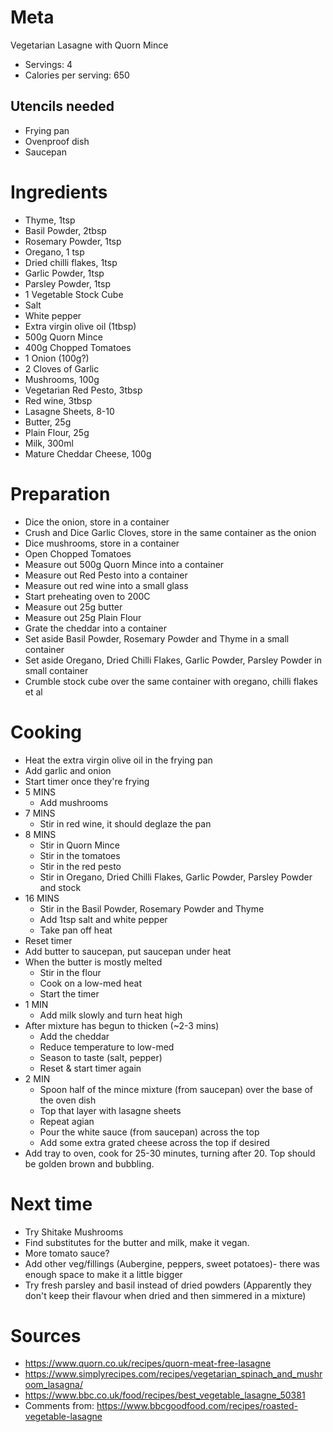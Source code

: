 Meta
====

Vegetarian Lasagne with Quorn Mince

* Servings: 4
* Calories per serving: 650

Utencils needed
---------------

* Frying pan
* Ovenproof dish
* Saucepan

Ingredients
===========

* Thyme, 1tsp
* Basil Powder, 2tbsp
* Rosemary Powder, 1tsp
* Oregano, 1 tsp
* Dried chilli flakes, 1tsp
* Garlic Powder, 1tsp
* Parsley Powder, 1tsp
* 1 Vegetable Stock Cube
* Salt
* White pepper
* Extra virgin olive oil (1tbsp)
* 500g Quorn Mince
* 400g Chopped Tomatoes
* 1 Onion (100g?)
* 2 Cloves of Garlic
* Mushrooms, 100g
* Vegetarian Red Pesto, 3tbsp
* Red wine, 3tbsp
* Lasagne Sheets, 8-10
* Butter, 25g
* Plain Flour, 25g
* Milk, 300ml
* Mature Cheddar Cheese, 100g

Preparation
===========

* Dice the onion, store in a container
* Crush and Dice Garlic Cloves, store in the same container as the onion
* Dice mushrooms, store in a container
* Open Chopped Tomatoes
* Measure out 500g Quorn Mince into a container
* Measure out Red Pesto into a container
* Measure out red wine into a small glass
* Start preheating oven to 200C
* Measure out 25g butter
* Measure out 25g Plain Flour
* Grate the cheddar into a container
* Set aside Basil Powder, Rosemary Powder and Thyme in a small container
* Set aside Oregano, Dried Chilli Flakes, Garlic Powder, Parsley Powder in small container
* Crumble stock cube over the same container with oregano, chilli flakes et al

Cooking
=======

* Heat the extra virgin olive oil in the frying pan
* Add garlic and onion
* Start timer once they're frying
* 5 MINS
  * Add mushrooms
* 7 MINS
  * Stir in red wine, it should deglaze the pan
* 8 MINS
  * Stir in Quorn Mince
  * Stir in the tomatoes
  * Stir in the red pesto
  * Stir in Oregano, Dried Chilli Flakes, Garlic Powder, Parsley Powder and stock
* 16 MINS
  * Stir in the Basil Powder, Rosemary Powder and Thyme
  * Add 1tsp salt and white pepper
  * Take pan off heat
* Reset timer
* Add butter to saucepan, put saucepan under heat
* When the butter is mostly melted
  * Stir in the flour
  * Cook on a low-med heat
  * Start the timer
* 1 MIN
  * Add milk slowly and turn heat high
* After mixture has begun to thicken (~2-3 mins)
  * Add the cheddar
  * Reduce temperature to low-med
  * Season to taste (salt, pepper)
  * Reset & start timer again
* 2 MIN
  * Spoon half of the mince mixture (from saucepan) over the base of the oven dish
  * Top that layer with lasagne sheets
  * Repeat agian
  * Pour the white sauce (from saucepan) across the top
  * Add some extra grated cheese across the top if desired
* Add tray to oven, cook for 25-30 minutes, turning after 20. Top should be golden brown and bubbling.

Next time
=========

* Try Shitake Mushrooms
* Find substitutes for the butter and milk, make it vegan.
* More tomato sauce?
* Add other veg/fillings (Aubergine, peppers, sweet potatoes)- there was enough space to make it a little bigger
* Try fresh parsley and basil instead of dried powders (Apparently they don't keep their flavour when dried and then simmered in a mixture)

Sources
=======

* https://www.quorn.co.uk/recipes/quorn-meat-free-lasagne
* https://www.simplyrecipes.com/recipes/vegetarian_spinach_and_mushroom_lasagna/
* https://www.bbc.co.uk/food/recipes/best_vegetable_lasagne_50381
* Comments from: https://www.bbcgoodfood.com/recipes/roasted-vegetable-lasagne
